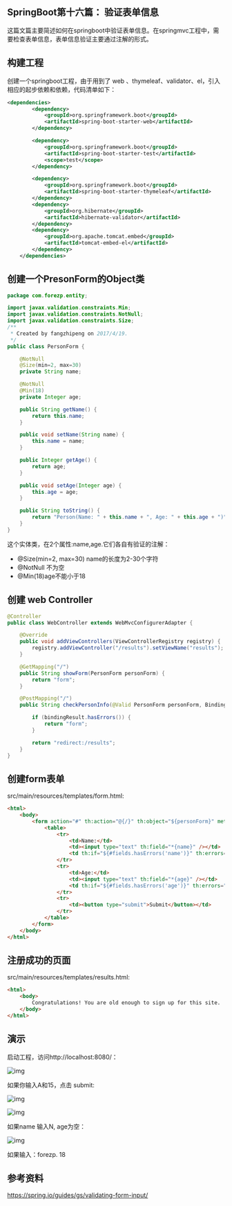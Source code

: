 ## SpringBoot第十六篇： 验证表单信息

这篇文篇主要简述如何在springboot中验证表单信息。在springmvc工程中，需要检查表单信息，表单信息验证主要通过注解的形式。

## 构建工程

创建一个springboot工程，由于用到了 web 、thymeleaf、validator、el，引入相应的起步依赖和依赖，代码清单如下：

```xml
<dependencies> 
        <dependency>
            <groupId>org.springframework.boot</groupId>
            <artifactId>spring-boot-starter-web</artifactId>
        </dependency>

        <dependency>
            <groupId>org.springframework.boot</groupId>
            <artifactId>spring-boot-starter-test</artifactId>
            <scope>test</scope>
        </dependency>

        <dependency>
            <groupId>org.springframework.boot</groupId>
            <artifactId>spring-boot-starter-thymeleaf</artifactId>
        </dependency>
        <dependency>
            <groupId>org.hibernate</groupId>
            <artifactId>hibernate-validator</artifactId>
        </dependency>
        <dependency>
            <groupId>org.apache.tomcat.embed</groupId>
            <artifactId>tomcat-embed-el</artifactId>
        </dependency>
    </dependencies>
```

## 创建一个PresonForm的Object类

```java
package com.forezp.entity;

import javax.validation.constraints.Min;
import javax.validation.constraints.NotNull;
import javax.validation.constraints.Size;
/**
 * Created by fangzhipeng on 2017/4/19.
 */
public class PersonForm {

    @NotNull
    @Size(min=2, max=30)
    private String name;

    @NotNull
    @Min(18)
    private Integer age;

    public String getName() {
        return this.name;
    }

    public void setName(String name) {
        this.name = name;
    }

    public Integer getAge() {
        return age;
    }

    public void setAge(Integer age) {
        this.age = age;
    }

    public String toString() {
        return "Person(Name: " + this.name + ", Age: " + this.age + ")";
    }
}
```

这个实体类，在2个属性:name,age.它们各自有验证的注解：

- @Size(min=2, max=30) name的长度为2-30个字符
- @NotNull 不为空
- @Min(18)age不能小于18

## 创建 web Controller

```java
@Controller
public class WebController extends WebMvcConfigurerAdapter {

    @Override
    public void addViewControllers(ViewControllerRegistry registry) {
        registry.addViewController("/results").setViewName("results");
    }

    @GetMapping("/")
    public String showForm(PersonForm personForm) {
        return "form";
    }

    @PostMapping("/")
    public String checkPersonInfo(@Valid PersonForm personForm, BindingResult bindingResult) {

        if (bindingResult.hasErrors()) {
            return "form";
        }

        return "redirect:/results";
    }
}
```

## 创建form表单

src/main/resources/templates/form.html:

```html
<html>
    <body>
        <form action="#" th:action="@{/}" th:object="${personForm}" method="post">
            <table>
                <tr>
                    <td>Name:</td>
                    <td><input type="text" th:field="*{name}" /></td>
                    <td th:if="${#fields.hasErrors('name')}" th:errors="*{name}">Name Error</td>
                </tr>
                <tr>
                    <td>Age:</td>
                    <td><input type="text" th:field="*{age}" /></td>
                    <td th:if="${#fields.hasErrors('age')}" th:errors="*{age}">Age Error</td>
                </tr>
                <tr>
                    <td><button type="submit">Submit</button></td>
                </tr>
            </table>
        </form>
    </body>
</html>
```

## 注册成功的页面

src/main/resources/templates/results.html:

```html
<html>
    <body>
        Congratulations! You are old enough to sign up for this site.
    </body>
</html>
```

## 演示

启动工程，访问http://localhost:8080/：

![img](https://mmbiz.qpic.cn/mmbiz_png/rtJ5LhxxzwndECAOic552dTLavibQTDicXgBoG7yqViaOu6kiaick04nhpLXESibxkVs6sUd1Ajibtia3Aglzmr2SMLbVqg/640?wx_fmt=png&tp=webp&wxfrom=5&wx_lazy=1&wx_co=1)

如果你输入A和15，点击 submit:

![img](https://mmbiz.qpic.cn/mmbiz_png/rtJ5LhxxzwndECAOic552dTLavibQTDicXgKXwF5IJwsG0A1ZSuwM289HbdWwMWgWjHYygd40IpDEVCvvGxYtoyzA/640?wx_fmt=png&tp=webp&wxfrom=5&wx_lazy=1&wx_co=1)

![img](https://mmbiz.qpic.cn/mmbiz_png/rtJ5LhxxzwndECAOic552dTLavibQTDicXg8Tx7jlU7r5yGZeKgBEzWhib7XGqyANPo6SiaMg48RfOuRtTiaX9xFibHhg/640?wx_fmt=png&tp=webp&wxfrom=5&wx_lazy=1&wx_co=1)



如果name 输入N, age为空：

![img](https://mmbiz.qpic.cn/mmbiz_png/rtJ5LhxxzwndECAOic552dTLavibQTDicXgUr3lbLdDGAYsuRlOhAxPHZQDQicOT3FVvz796bsSRqiab2Z3UFEkhzsw/640?wx_fmt=png&tp=webp&wxfrom=5&wx_lazy=1&wx_co=1)

如果输入：forezp. 18



## 参考资料

https://spring.io/guides/gs/validating-form-input/
